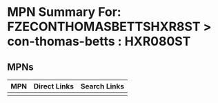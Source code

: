 



# MPN Summary For: FZECONTHOMASBETTSHXR8ST > con-thomas-betts : HXR080ST

## MPNs
  

|MPN|Direct Links|Search Links|
| :--- | :--- | :--- |
||||
